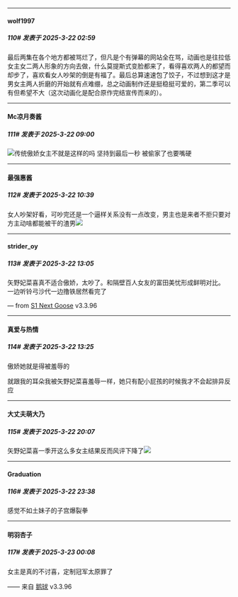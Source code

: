 ﻿
*****

####  wolf1997  
##### 110#       发表于 2025-3-22 02:59

最后两集在各个地方都被骂烂了，但凡是个有弹幕的网站全在骂，动画也是往拉低女主女二两人形象的方向去做，什么莫提斯式变脸都来了，看得喜欢两人的都望而却步了，喜欢看女人吵架的倒是有福了。最后总算速速包了饺子，不过想到这才是男女主两人折磨的开始就有点难绷，总之动画制作还是挺稳挺可爱的，第二季可以有但希望不大（这次动画化是配合原作完结宣传而来的）。


*****

####  Mc凉月奏酱  
##### 111#       发表于 2025-3-22 09:00

<img src="https://static.saraba1st.com/image/smiley/face2017/037.png" referrerpolicy="no-referrer">传统傲娇女主不就是这样的吗 坚持到最后一秒 被偷家了也要嘴硬 


*****

####  最强惠酱  
##### 112#       发表于 2025-3-22 10:39

女人吵架好看，可吵完还是一个逼样关系没有一点改变，男主也是来者不拒只要对方主动啥都能被干的渣男<img src="https://static.saraba1st.com/image/smiley/face2017/003.png" referrerpolicy="no-referrer">


*****

####  strider_oy  
##### 113#       发表于 2025-3-22 13:05

矢野妃菜喜真不适合傲娇，太吵了。和隔壁百人女友的富田美忧形成鲜明对比。
一边听铃弓沙代一边撸铁居然看完了

— from [S1 Next Goose](https://www.pgyer.com/GcUxKd4w) v3.3.96


*****

####  真爱与热情  
##### 114#       发表于 2025-3-22 13:25

傲娇她就是得被羞辱的

就跟我的耳朵我被矢野妃菜喜羞辱一样，她只有配小屁孩的时候我才不会起排异反应


*****

####  大丈夫萌大乃  
##### 115#       发表于 2025-3-22 20:07

矢野妃菜喜一季开这么多女主结果反而风评下降了<img src="https://static.saraba1st.com/image/smiley/face2017/067.png" referrerpolicy="no-referrer">


*****

####  Graduation  
##### 116#       发表于 2025-3-22 23:38

感觉不如土妹子的子宫爆裂拳


*****

####  明羽杏子  
##### 117#       发表于 2025-3-23 00:08

女主是真的不讨喜，定制冠军太原罪了

—— 来自 [鹅球](https://www.pgyer.com/GcUxKd4w) v3.3.96

